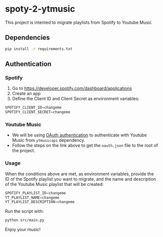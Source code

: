 # spoty-2-ytmusic
This project is intented to migrate playlists from Spotify to Youtube Music

## Dependencies
```bash
pip install -r requirements.txt
```

## Authentication
### Spotify
1. Go to https://developer.spotify.com/dashboard/applications
2. Create an app
3. Define the Client ID and Client Secret as environment variables:
```js
SPOTIFY_CLIENT_ID=changeme
SPOTIFY_CLIENT_SECRET=changeme
``` 

### Youtube Music
- We will be using [OAuth authentication](https://ytmusicapi.readthedocs.io/en/stable/setup/oauth.html) to authenticate with Youtube Music from `ytmusicapi` dependency.
- Follow the steps on the link above to get the `oauth.json` file to the root of the project.

### Usage
When the conditions above are met, as environment variables, provide the ID of the Spotify playlist you want to migrate, and the name and description of the Youtube Music playlist that will be created:
```js
SPOTIFY_PLAYLIST_ID=changeme
YT_PLAYLIST_NAME=changeme
YT_PLAYLIST_DESCRIPTION=changeme
```

Run the script with:
```bash
python src/main.py
```

Enjoy your music!